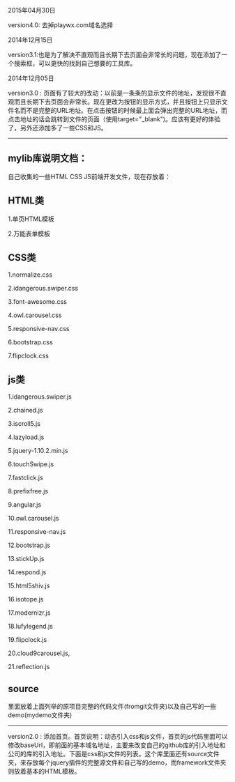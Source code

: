 2015年04月30日

version4.0: 去掉playwx.com域名选择

2014年12月15日

version3.1:也是为了解决不直观而且长期下去页面会非常长的问题，现在添加了一个搜索框，可以更快的找到自己想要的工具库。

2014年12月05日

version3.0 : 页面有了较大的改动：以前是一条条的显示文件的地址，发现很不直观而且长期下去页面会非常长。现在更改为按钮的显示方式，并且按钮上只显示文件名而不是完整的URL地址。在点击按钮的时候最上面会弹出完整的URL地址，而点击地址的话会跳转到文件的页面（使用target="_blank")。应该有更好的体验了，另外还添加多了一些CSS和JS。

<hr/>

mylib库说明文档：
---------------------------
自己收集的一些HTML CSS JS前端开发文件，现在存放着：

HTML类
-------------------------------
1.单页HTML模板

2.万能表单模板

CSS类
------------------------------
1.normalize.css

2.idangerous.swiper.css

3.font-awesome.css

4.owl.carousel.css

5.responsive-nav.css

6.bootstrap.css

7.flipclock.css

js类
------------------------------
1.idangerous.swiper.js

2.chained.js

3.iscroll5.js

4.lazyload.js

5.jquery-1.10.2.min.js

6.touchSwipe.js

7.fastclick.js

8.prefixfree.js

9.angular.js

10.owl.carousel.js

11.responsive-nav.js

12.bootstrap.js

13.stickUp.js

14.respond.js

15.html5shiv.js

16.isotope.js

17.modernizr.js

18.lufylegend.js

19.flipclock.js

20.cloud9carousel.js,

21.reflection.js

source
-------------------------------
里面放着上面列举的原项目完整的代码文件(fromgit文件夹)以及自己写的一些demo(mydemo文件夹)

<hr/>

version2.0 : 添加首页。首页说明：动态引入css和js文件，首页的js代码里面可以修改baseUrl，即前面的基本域名地址，主要来改变自己的github库的引入地址和公司的库的引入地址。下面是css和js文件的列表。这个库里面还有source文件夹，来存放每个jquery插件的完整源文件和自己写的demo，而framework文件夹则放着基本的HTML模板。